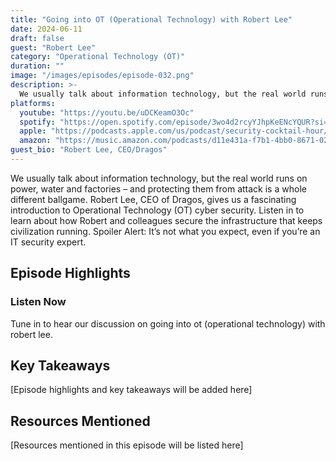 ```yaml
---
title: "Going into OT (Operational Technology) with Robert Lee"
date: 2024-06-11
draft: false
guest: "Robert Lee"
category: "Operational Technology (OT)"
duration: ""
image: "/images/episodes/episode-032.png"
description: >-
  We usually talk about information technology, but the real world runs on power, water and factories – and protecting them from attack is a whole different ballgame. Robert Lee, CEO of Dragos, gives us a fascinating introduction to Operational Technology (OT) cyber security. Listen in to learn about how Robert and colleagues secure the infrastructure that keeps civilization running. Spoiler Alert: It’s not what you expect, even if you’re an IT security expert.
platforms:
  youtube: "https://youtu.be/uDCKeamO3Oc"
  spotify: "https://open.spotify.com/episode/3wo4d2rcyYJhpKeENcYQUR?si=f3a9a3fc1c2a497d"
  apple: "https://podcasts.apple.com/us/podcast/security-cocktail-hour/id1679376200?i=1000658623047"
  amazon: "https://music.amazon.com/podcasts/d11e431a-f7b1-4bb0-8671-024afce9ade6/security-cocktail-hour"
guest_bio: "Robert Lee, CEO/Dragos"
---
```


We usually talk about information technology, but the real world runs on power, water and factories – and protecting them from attack is a whole different ballgame. Robert Lee, CEO of Dragos, gives us a fascinating introduction to Operational Technology (OT) cyber security. Listen in to learn about how Robert and colleagues secure the infrastructure that keeps civilization running. Spoiler Alert: It’s not what you expect, even if you’re an IT security expert.

## Episode Highlights

### Listen Now

Tune in to hear our discussion on going into ot (operational technology) with robert lee.

## Key Takeaways

[Episode highlights and key takeaways will be added here]

## Resources Mentioned

[Resources mentioned in this episode will be listed here]




